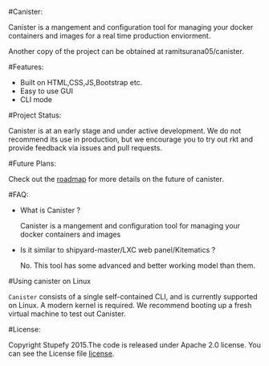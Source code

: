 #Canister:

Canister is a mangement and configuration tool for managing 
your docker containers and images for a real time production enviorment.

Another copy of the project can be obtained at ramitsurana05/canister.

#Features:

- Built on HTML,CSS,JS,Bootstrap etc.
- Easy to use GUI
- CLI mode 

#Project Status:

Canister is at an early stage and under active development. We do not recommend its use in production, but we encourage you to try out rkt and provide feedback via issues and pull requests.

#Future Plans:

Check out the [roadmap](ROADMAP.md) for more details on the future of canister.

#FAQ:

- What is Canister ?

  Canister is a mangement and configuration tool for managing 
  your docker containers and images

- Is it similar to shipyard-master/LXC web panel/Kitematics ?

  No. This tool has some advanced and better working model than them. 
  
#Using canister on Linux

`Canister` consists of a single self-contained CLI, and is currently supported on Linux. A modern kernel is required. We recommend booting up a fresh virtual machine to test out Canister.

#License:

Copyright Stupefy 2015.The code is released under Apache 2.0 license. You can
see the License file [license](LICENSE.md).
